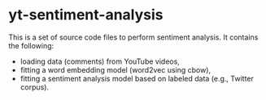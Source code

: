 # yt-sentiment-analysis

This is a set of source code files to perform sentiment analysis. 
It contains the following: 
* loading data (comments) from YouTube videos,
* fitting a word embedding model (word2vec using cbow),
* fitting a sentiment analysis model based on labeled
data (e.g., Twitter corpus).
